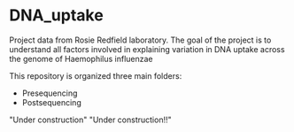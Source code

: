 # DNA_uptake
Project data from Rosie Redfield laboratory. The goal of the project is to understand all factors involved in explaining variation in DNA uptake across the genome of Haemophilus influenzae

This repository is organized three main folders:

* Presequencing 
* Postsequencing

"Under construction" 
"Under construction!!" 

